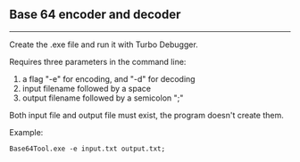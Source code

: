 ## Base 64 encoder and decoder
---
Create the .exe file and run it with Turbo Debugger.

Requires three parameters in the command line:
1. a flag "-e" for encoding, and "-d" for decoding
2. input filename followed by a space
3. output filename followed by a semicolon ";"

Both input file and output file must exist, the program doesn't create them.

Example:
```
Base64Tool.exe -e input.txt output.txt;
```
